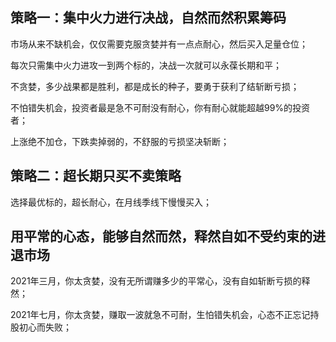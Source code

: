 
## 策略一：集中火力进行决战，自然而然积累筹码

市场从来不缺机会，仅仅需要克服贪婪并有一点点耐心，然后买入足量仓位；

每次只需集中火力进攻一到两个标的，决战一次就可以永葆长期和平；

不贪婪，多少战果都是胜利，都是成长的种子，要勇于获利了结斩断亏损；

不怕错失机会，投资者最是急不可耐没有耐心，你有耐心就能超越99%的投资者；

上涨绝不加仓，下跌卖掉弱的，不舒服的亏损坚决斩断；


## 策略二：超长期只买不卖策略

选择最优标的，超长耐心，在月线季线下慢慢买入；


## 用平常的心态，能够自然而然，释然自如不受约束的进退市场

2021年三月，你太贪婪，没有无所谓赚多少的平常心，没有自如斩断亏损的释然；

2021年七月，你太贪婪，赚取一波就急不可耐，生怕错失机会，心态不正忘记持股初心而失败；
